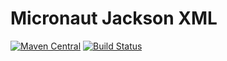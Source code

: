 # Micronaut Jackson XML

[![Maven Central](https://img.shields.io/maven-central/v/io.micronaut.xml/micronaut-jackson-xml.svg?label=Maven%20Central)](https://search.maven.org/search?q=g:%22io.micronaut.xml%22%20AND%20a:%22micronaut-jackson-xml%22)
[![Build Status](https://github.com/micronaut-projects/micronaut-jackson-xml/workflows/Java%20CI/badge.svg)](https://github.com/micronaut-projects/micronaut-jackson-xml/actions)